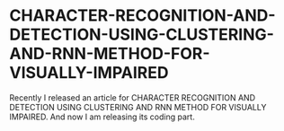 # CHARACTER-RECOGNITION-AND-DETECTION-USING-CLUSTERING-AND-RNN-METHOD-FOR-VISUALLY-IMPAIRED
Recently I released an article for CHARACTER RECOGNITION AND DETECTION USING CLUSTERING AND RNN METHOD FOR VISUALLY IMPAIRED. And now I am releasing its coding part.

